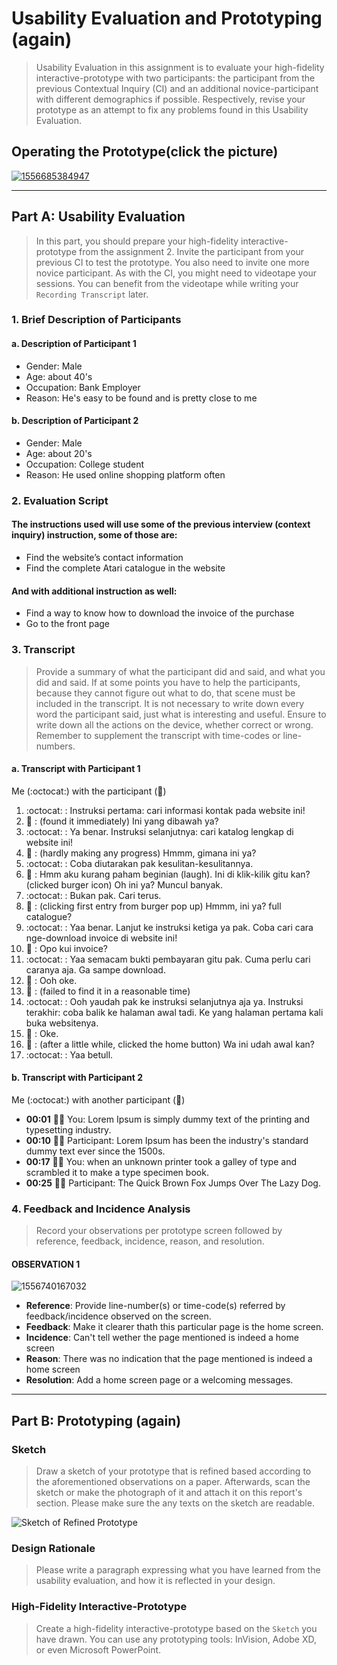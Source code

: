 # Usability Evaluation and Prototyping (again)
> Usability Evaluation in this assignment is to evaluate your high-fidelity interactive-prototype with two participants:
> the participant from the previous Contextual Inquiry (CI) 
> and an additional novice-participant with different demographics if possible.
> Respectively, revise your prototype as an attempt to fix any problems found in this Usability Evaluation.

## Operating the Prototype(click the picture)
[![1556685384947](https://user-images.githubusercontent.com/32842793/57005838-649a9780-6c05-11e9-9efc-885a1dc0b772.jpg)](https://youtu.be/98jKzYqWDWs)

---

## Part A: Usability Evaluation
> In this part, you should prepare your high-fidelity interactive-prototype from the assignment 2.
> Invite the participant from your previous CI to test the prototype.
> You also need to invite one more novice participant.
> As with the CI, you might need to videotape your sessions.
> You can benefit from the videotape while writing your `Recording Transcript` later.

### 1. Brief Description of Participants

#### a. Description of Participant 1
 - Gender: Male 
 - Age: about 40's
 - Occupation: Bank Employer 
 - Reason: He's easy to be found and is pretty close to me  

#### b. Description of Participant 2
 - Gender: Male
 - Age: about 20's
 - Occupation: College student
 - Reason: He used online shopping platform often
 
### 2. Evaluation Script
#### The instructions used will use some of the previous interview (context inquiry) instruction, some of those are:
 - Find the website’s contact information
 - Find the complete Atari catalogue in the website

#### And with additional instruction as well:
- Find a way to know how to download the invoice of the purchase
- Go to the front page
 
### 3. Transcript
> Provide a summary of what the participant did and said, and what you did and said.
> If at some points you have to help the participants, because they cannot figure out what to do,
> that scene must be included in the transcript.
> It is not necessary to write down every word the participant said,
> just what is interesting and useful.
> Ensure to write down all the actions on the device, whether correct or wrong.
> Remember to supplement the transcript with time-codes or line-numbers.

#### a. Transcript with Participant 1
Me (:octocat:) with the participant (:moyai:)
 1.  :octocat:  : Instruksi pertama: cari informasi kontak pada website ini!
 2.  :moyai:     : (found it immediately) Ini yang dibawah ya?
 3.  :octocat:  : Ya benar. Instruksi selanjutnya: cari katalog lengkap di website ini!
 4.  :moyai:     : (hardly making any progress) Hmmm, gimana ini ya?
 5.  :octocat:  : Coba diutarakan pak kesulitan-kesulitannya.
 6.  :moyai:     : Hmm aku kurang paham beginian (laugh). Ini di klik-kilik gitu kan? (clicked burger icon) Oh ini ya? Muncul banyak.
 7.  :octocat:  : Bukan pak. Cari terus.
 8.  :moyai:     : (clicking first entry from burger pop up) Hmmm, ini ya? full catalogue?
 9.  :octocat:  : Yaa benar. Lanjut ke instruksi ketiga ya pak. Coba cari cara nge-download invoice di website ini!
 10. :moyai:     : Opo kui invoice?
 11. :octocat:  : Yaa semacam bukti pembayaran gitu pak. Cuma perlu cari caranya aja. Ga sampe download.
 12. :moyai:     : Ooh oke.
 13. :moyai:     : (failed to find it in a reasonable time)
 14. :octocat:  : Ooh yaudah pak ke instruksi selanjutnya aja ya. Instruksi terakhir: coba balik ke halaman awal tadi. Ke yang halaman pertama kali buka websitenya.
 15. :moyai:     : Oke.
 16. :moyai:     : (after a little while, clicked the home button) Wa ini udah awal kan?
 17. :octocat:  : Yaa betull. 

#### b. Transcript with Participant 2
Me (:octocat:) with another participant (:runner:)
 - **00:01** 👨‍🔬 You: Lorem Ipsum is simply dummy text of the printing and typesetting industry.
 - **00:10** 👨‍💻 Participant: Lorem Ipsum has been the industry's standard dummy text ever since the 1500s.
 - **00:17** 👨‍🔬 You: when an unknown printer took a galley of type and scrambled it to make a type specimen book.
 - **00:25** 👨‍💻 Participant: The Quick Brown Fox Jumps Over The Lazy Dog.

### 4. Feedback and Incidence Analysis
> Record your observations per prototype screen followed by reference, feedback, incidence, reason, and resolution.

#### OBSERVATION 1
![1556740167032](https://user-images.githubusercontent.com/32842793/57039051-cac6ff00-6c85-11e9-8edd-56e673f61eda.jpg)

 - **Reference**: Provide line-number(s) or time-code(s) referred by feedback/incidence observed on the screen.
 - **Feedback**: Make it clearer thath this particular page is the home screen. 
 - **Incidence**: Can't tell wether the page mentioned is indeed a home screen
 - **Reason**: There was no indication that the page mentioned is indeed a home screen
 - **Resolution**: Add a home screen page or a welcoming messages.
 
 ---

## Part B: Prototyping (again)
### Sketch
> Draw a sketch of your prototype that is refined based according to the aforementioned observations on a paper.
> Afterwards, scan the sketch or make the photograph of it and attach it on this report's section.
> Please make sure the any texts on the sketch are readable.

![Sketch of Refined Prototype](https://cdn2.hubspot.net/hub/725165/file-3421843765-png/blog-files/uxpin--300x211.png)

### Design Rationale
> Please write a paragraph expressing what you have learned from the usability evaluation, 
> and how it is reflected in your design.

### High-Fidelity Interactive-Prototype
> Create a high-fidelity interactive-prototype based on the `Sketch` you have drawn.
> You can use any prototyping tools: InVision, Adobe XD, or even Microsoft PowerPoint.
